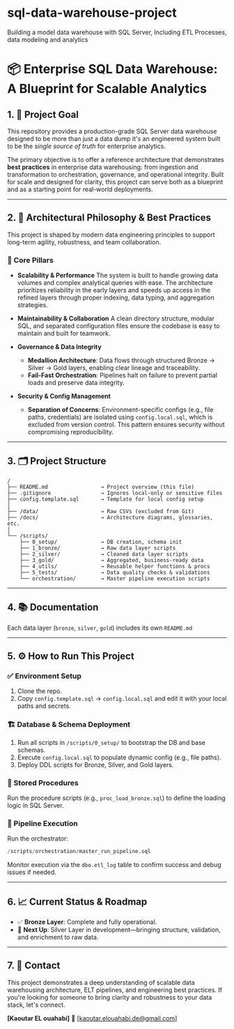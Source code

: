 # sql-data-warehouse-project
Building a model data warehouse with SQL Server, Including ETL Processes, data modeling and analytics 
# 📦 Enterprise SQL Data Warehouse: A Blueprint for Scalable Analytics

## 1. 🎯 Project Goal

This repository provides a production-grade SQL Server data warehouse designed to be more than just a data dump it's an engineered system built to be the *single source of truth* for enterprise analytics.

The primary objective is to offer a reference architecture that demonstrates **best practices** in enterprise data warehousing: from ingestion and transformation to orchestration, governance, and operational integrity. Built for scale and designed for clarity, this project can serve both as a blueprint and as a starting point for real-world deployments.

---

## 2. 🧠 Architectural Philosophy & Best Practices

This project is shaped by modern data engineering principles to support long-term agility, robustness, and team collaboration.

### 🔑 Core Pillars

* **Scalability & Performance**
  The system is built to handle growing data volumes and complex analytical queries with ease. The architecture prioritizes reliability in the early layers and speeds up access in the refined layers through proper indexing, data typing, and aggregation strategies.

* **Maintainability & Collaboration**
  A clean directory structure, modular SQL, and separated configuration files ensure the codebase is easy to maintain and built for teamwork.

* **Governance & Data Integrity**

  * **Medallion Architecture**: Data flows through structured Bronze → Silver → Gold layers, enabling clear lineage and traceability.
  * **Fail-Fast Orchestration**: Pipelines halt on failure to prevent partial loads and preserve data integrity.

* **Security & Config Management**

  * **Separation of Concerns**: Environment-specific configs (e.g., file paths, credentials) are isolated using `config.local.sql`, which is excluded from version control. This pattern ensures security without compromising reproducibility.

---

## 3. 🗂️ Project Structure

```
/
├── README.md                 → Project overview (this file)
├── .gitignore                → Ignores local-only or sensitive files
├── config.template.sql       → Template for local config setup
│
├── /data/                    → Raw CSVs (excluded from Git)
├── /docs/                    → Architecture diagrams, glossaries, etc.
│
└── /scripts/
    ├── 0_setup/              → DB creation, schema init
    ├── 1_bronze/             → Raw data layer scripts
    ├── 2_silver/             → Cleaned data layer scripts
    ├── 3_gold/               → Aggregated, business-ready data
    ├── 4_utils/              → Reusable helper functions & procs
    ├── 5_tests/              → Data quality checks & validations
    └── orchestration/        → Master pipeline execution scripts
```

---

## 4. 📚 Documentation

Each data layer (`bronze`, `silver`, `gold`) includes its own `README.md` 

---

## 5. ⚙️ How to Run This Project

### ✅ Environment Setup

1. Clone the repo.
2. Copy `config.template.sql` → `config.local.sql` and edit it with your local paths and secrets.

### 🏗️ Database & Schema Deployment

1. Run all scripts in `/scripts/0_setup/` to bootstrap the DB and base schemas.
2. Execute `config.local.sql` to populate dynamic config (e.g., file paths).
3. Deploy DDL scripts for Bronze, Silver, and Gold layers.

### 🧮 Stored Procedures

Run the procedure scripts (e.g., `proc_load_bronze.sql`) to define the loading logic in SQL Server.

### 🚀 Pipeline Execution

Run the orchestrator:

```sql
/scripts/orchestration/master_run_pipeline.sql
```

Monitor execution via the `dbo.etl_log` table to confirm success and debug issues if needed.

---

## 6. 📈 Current Status & Roadmap

* ✅ **Bronze Layer**: Complete and fully operational.
* 🔄 **Next Up**: Silver Layer in development—bringing structure, validation, and enrichment to raw data.

---

## 7. 🤝 Contact

This project demonstrates a deep understanding of scalable data warehousing architecture, ELT pipelines, and engineering best practices. If you're looking for someone to bring clarity and robustness to your data stack, let's connect.

**\[Kaoutar EL ouahabi]**
📧 \[[kaoutar.elouahabi.de@gmail.com](mailto:your.email@example.com)]
